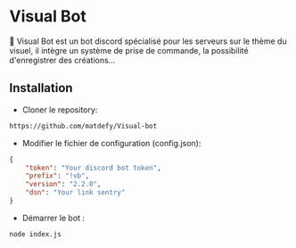 # Visual Bot

🎨 Visual Bot est un bot discord spécialisé pour les serveurs sur le thème du visuel, il intègre un système de prise de commande, la possibilité d'enregistrer des créations...

## Installation

* Cloner le repository:
```sh
https://github.com/matdefy/Visual-bot
```

* Modifier le fichier de configuration (config.json):
```json
{
    "token": "Your discord bot token",
    "prefix": "!vb",
    "version": "2.2.0",
    "dsn": "Your link sentry"
}
```

* Démarrer le bot :
```sh
node index.js
```
 
